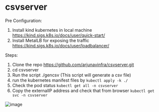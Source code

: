 # csvserver

Pre Configuration:
1. Install kind kubernetes in local machine https://kind.sigs.k8s.io/docs/user/quick-start/
2. Install MetalLB for exposing the traffic https://kind.sigs.k8s.io/docs/user/loadbalancer/

Steps:

1. Clone the repo https://github.com/arjunavinfra/csvserver.git
2. cd csvserver 
3. Run the script ./gencsv (This script will generate a csv file)
4. run the kubernetes manifest files by 
    ```kubectl apply -k ./```
5. Check the pod status 
    ```kubectl get all -n csvserver```
6. Copy the externalIP address and check that from browser
    ```kubectl get svc -n csvserver```
    
![image](https://user-images.githubusercontent.com/118735091/204216245-13256b0e-0bc8-4c1d-a63e-a04534c2b7ba.png)

